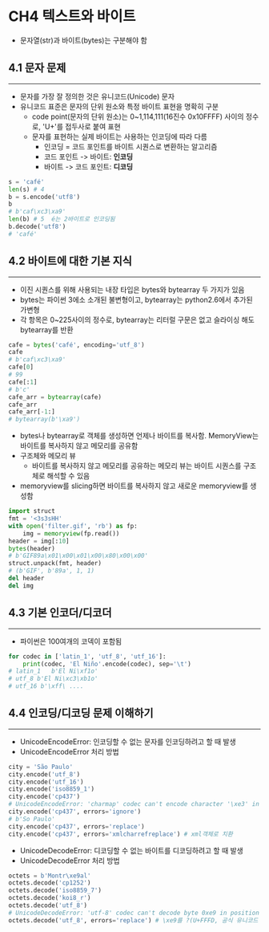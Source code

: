 # CH4 텍스트와 바이트

- 문자열(str)과 바이트(bytes)는 구분해야 함

## 4.1 문자 문제

---

- 문자를 가장 잘 정의한 것은 유니코드(Unicode) 문자
- 유니코드 표준은 문자의 단위 원소와 특정 바이트 표현을 명확히 구분
  - code point(문자의 단위 원소)는 0~1,114,111(16진수 0x10FFFF) 사이의 정수로, 'U+'를 접두사로 붙여 표현
  - 문자를 표현하는 실제 바이트는 사용하는 인코딩에 따라 다름
    - 인코딩 = 코드 포인트를 바이트 시퀀스로 변환하는 알고리즘
    - 코드 포인트 -> 바이트: **인코딩**
    - 바이트 -> 코드 포인트: **디코딩**

```python
s = 'café'
len(s) # 4
b = s.encode('utf8')
b
# b'caf\xc3\xa9'
len(b) # 5  é는 2바이트로 인코딩됨
b.decode('utf8')
# 'café'
```

## 4.2 바이트에 대한 기본 지식

---

- 이진 시퀀스를 위해 사용되는 내장 타입은 bytes와 bytearray 두 가지가 있음
- bytes는 파이썬 3에소 소개된 불변형이고, bytearray는 python2.6에서 추가된 가변형
- 각 항목은 0~225사이의 정수로, bytearray는 리터럴 구문은 없고 슬라이싱 해도 bytearray를 반환

```python
cafe = bytes('café', encoding='utf_8')
cafe
# b'caf\xc3\xa9'
cafe[0]
# 99
cafe[:1]
# b'c'
cafe_arr = bytearray(cafe)
cafe_arr
cafe_arr[-1:]
# bytearray(b'\xa9')
```

- bytes나 bytearray로 객체를 생성하면 언제나 바이트를 복사함. MemoryView는 바이트를 복사하지 않고 메모리를 공유함
- 구조체와 메모리 뷰
  - 바이트를 복사하지 않고 메모리를 공유하는 메모리 뷰는 바이트 시퀀스를 구조체로 해석할 수 있음
- memoryview를 slicing하면 바이트를 복사하지 않고 새로운 memoryview를 생성함

```python
import struct
fmt = '<3s3sHH'
with open('filter.gif', 'rb') as fp:
    img = memoryview(fp.read())
header = img[:10]
bytes(header)
# b'GIF89a\x01\x00\x01\x00\x80\x00\x00'
struct.unpack(fmt, header)
# (b'GIF', b'89a', 1, 1)
del header
del img
```

## 4.3 기본 인코더/디코더

---

- 파이썬은 100여개의 코덱이 포함됨

```python
for codec in ['latin_1', 'utf_8', 'utf_16']:
    print(codec, 'El Niño'.encode(codec), sep='\t')
# latin_1	b'El Ni\xf1o'
# utf_8	b'El Ni\xc3\xb1o'
# utf_16 b'\xff\ .... 
```

## 4.4 인코딩/디코딩 문제 이해하기

---

- UnicodeEncodeError: 인코딩할 수 없는 문자를 인코딩하려고 할 때 발생
- UnicodeEncodeError 처리 방법

```python
city = 'São Paulo'
city.encode('utf_8')
city.encode('utf_16')
city.encode('iso8859_1')
city.encode('cp437')
# UnicodeEncodeError: 'charmap' codec can't encode character '\xe3' in position 1: character maps to <undefined>
city.encode('cp437', errors='ignore')
# b'So Paulo'
city.encode('cp437', errors='replace')
city.encode('cp437', errors='xmlcharrefreplace') # xml객체로 치환
```

- UnicodeDecodeError: 디코딩할 수 없는 바이트를 디코딩하려고 할 때 발생
- UnicodeDecodeError 처리 방법

```python
octets = b'Montr\xe9al'
octets.decode('cp1252')
octets.decode('iso8859_7')
octets.decode('koi8_r')
octets.decode('utf_8')
# UnicodeDecodeError: 'utf-8' codec can't decode byte 0xe9 in position 5: invalid continuation byte
octets.decode('utf_8', errors='replace') # \xe9를 ?(U+FFFD, 공식 유니코드 치환 문자)로 치환
```
